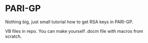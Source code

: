 # PARI-GP
Nothing big, just small tutorial how to get RSA keys in PARI-GP.

VB files in repo. You can make yourself .docm file with macros from scratch.

